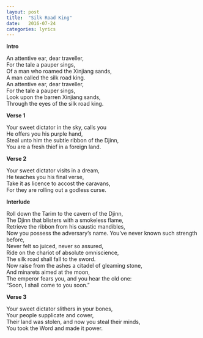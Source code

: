 ```yaml
---
layout: post
title:  "Silk Road King"
date:   2016-07-24
categories: lyrics
---
```


**Intro**

An attentive ear, dear traveller, <br>
For the tale a pauper sings, <br>
Of a man who roamed the Xinjiang sands, <br>
A man called the silk road king. <br>
An attentive ear, dear traveller, <br>
For the tale a pauper sings, <br>
Look upon the barren Xinjiang sands, <br>
Through the eyes of the silk road king.

**Verse 1**

Your sweet dictator in the sky, calls you <br>
He offers you his purple hand, <br>
Steal unto him the subtle ribbon of the Djinn, <br>
You are a fresh thief in a foreign land.

**Verse 2**

Your sweet dictator visits in a dream, <br>
He teaches you his final verse, <br>
Take it as licence to accost the caravans, <br>
For they are rolling out a godless curse. <br>

**Interlude**

Roll down the Tarim to the cavern of the Djinn, <br>
The Djinn that blisters with a smokeless flame, <br>
Retrieve the ribbon from his caustic mandibles, <br>
Now you possess the adversary’s name.
You’ve never known such strength before, <br>
Never felt so juiced, never so assured, <br>
Ride on the chariot of absolute omniscience, <br>
The silk road shall fall to the sword. <br>
Now raise from the ashes a citadel of gleaming stone, <br>
And minarets aimed at the moon, <br>
The emperor fears you, and you hear the old one: <br>
“Soon, I shall come to you soon.”

**Verse 3**

Your sweet dictator slithers in your bones, <br>
Your people supplicate and cower, <br>
Their land was stolen, and now you steal their minds, <br>
You took the Word and made it power.

